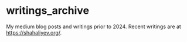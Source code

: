 # writings_archive

My medium blog posts and writings prior to 2024. Recent writings are at https://shahaliyev.org/.

